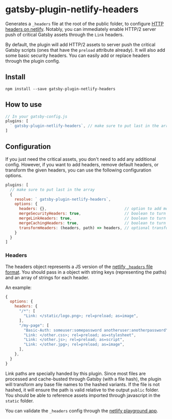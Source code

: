 # gatsby-plugin-netlify-headers

Generates a `_headers` file at the root of the public folder, to configure [HTTP headers on netlify](https://www.netlify.com/docs/headers-and-basic-auth/). Notably, you can immediately enable HTTP/2 server push of critical Gatsby assets through the `Link` headers.

By default, the plugin will add HTTP/2 assets to server push the critical Gatsby scripts (ones that have the `preload` attribute already). It will also add some basic security headers. You can easily add or replace headers through the plugin config.

## Install

`npm install --save gatsby-plugin-netlify-headers`

## How to use

```javascript
// In your gatsby-config.js
plugins: [
  ` gatsby-plugin-netlify-headers`, // make sure to put last in the array
]
```

## Configuration

If you just need the critical assets, you don't need to add any additional config. However, if you want to add headers, remove default headers, or transform the given headers, you can use the following configuration options.

```javascript
plugins: [
  // make sure to put last in the array
  {
    resolve: ` gatsby-plugin-netlify-headers`,
    options: {
      headers: {},                                  // option to add more headers. `Link` headers are transformed by the below criteria
      mergeSecurityHeaders: true,                   // boolean to turn off the default security headers
      mergeLinkHeaders: true,                       // boolean to turn off the default gatsby js headers
      mergeCachingHeaders: true,                    // boolean to turn off the default caching headers
      transformHeaders: (headers, path) => headers, // optional transform for manipulating headers under each path (e.g.sorting), etc.
    }
  }
]
```

### Headers

The headers object represents a JS version of the [netlify `_headers` file format](https://www.netlify.com/docs/headers-and-basic-auth/). You should pass in a object with string keys (representing the paths) and an array of strings for each header.

An example:

```javascript
{
  options: {
    headers: {
      "/*": [
        "Link: </static/logo.png>; rel=preload; as=image",
      ],
      "/my-page": [
        "Basic-Auth: someuser:somepassword anotheruser:anotherpassword",
        "Link: </other.css>; rel=preload; as=stylesheet",
        "Link: </other.js>; rel=preload; as=script",
        "Link: </other.jpg>; rel=preload; as=image",
      ],
    },
  }
}
````

Link paths are specially handed by this plugin. Since most files are processed and cache-busted through Gatsby (with a file hash), the plugin will transform any base file names to the hashed variants. If the file is not hashed, it will ensure the path is valid relative to the output `public` folder. You should be able to reference assets imported through javascript in the `static` folder.

You can validate the `_headers` config through the [netlify playground app](https://play.netlify.com/headers).
